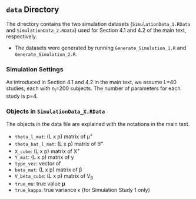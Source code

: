 ## `data` Directory  

The directory contains the two simulation datasets (`SimulationData_1.RData` and `SimulationData_2.RData`) used for Section 4.1 and 4.2 of the main text, respectively.
  - The datasets were generated by running `Generate_Simulation_1.R` and `Generate_Simulation_2.R`.

### Simulation Settings

As introduced in Section 4.1 and 4.2 in the main text, we assume L=40 studies, each with n<sub>l</sub>=200 subjects. The number of parameters for each study is p=4. 

### Objects in `SimulationData_X.RData`

The objects in the data file are explained with the notations in the main text. 
  - `theta_l_mat`: (L x p) matrix of μ<sup>+</sup>
  - `theta_hat_l_mat`: (L x p) matrix of θ̂<sup>+</sup>
  - `X_cube`: (L x p) matrix of X<sup>+</sup>
  - `Y_mat`: (L x p) matrix of y
  - `type_vec`: vector of 
  -  `beta_mat`: (L x p) matrix of β
  -  `V_beta_cube`: (L x p) matrix of V<sub>β<sub>
  -  `true_mu`: true value <b>μ</b>
  -  `true_kappa`: true variance κ (for Simulation Study 1 only) 
